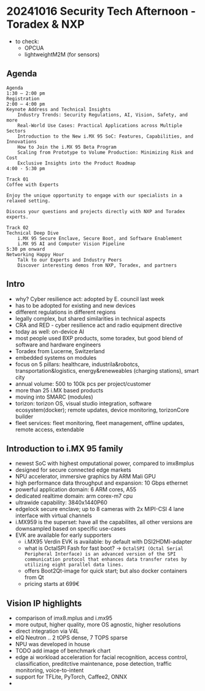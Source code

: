 # 20241016 Security Tech Afternoon - Toradex & NXP

* to check:
  * OPCUA
  * lightweightM2M (for sensors)


## Agenda
```
Agenda
1:30 – 2:00 pm
Registration
2:00 – 4:00 pm
Keynote Address and Technical Insights
	Industry Trends: Security Regulations, AI, Vision, Safety, and more
	Real-World Use Cases: Practical Applications across Multiple Sectors
	Introduction to the New i.MX 95 SoC: Features, Capabilities, and Innovations
	How to Join the i.MX 95 Beta Program
	Scaling from Prototype to Volume Production: Minimizing Risk and Cost
	Exclusive Insights into the Product Roadmap
4:00 - 5:30 pm

Track 01
Coffee with Experts

Enjoy the unique opportunity to engage with our specialists in a relaxed setting.

Discuss your questions and projects directly with NXP and Toradex experts.

Track 02
Technical Deep Dive
	i.MX 95 Secure Enclave, Secure Boot, and Software Enablement
	i.MX 95 AI and Computer Vision Pipeline
5:30 pm onward
Networking Happy Hour
	Talk to our Experts and Industry Peers
	Discover interesting demos from NXP, Toradex, and partners
```

## Intro
* why? Cyber resilience act: adopted by E. council last week
* has to be adopted for existing and new devices
* different regulations in different regions
* legally complex, but shared similarities in technical aspects
* CRA and RED - cyber resilience act and radio equipment directive
* today as well: on-device AI
* most people used BXP products, some toradex, but good blend of software and hardware engineers
* Toradex from Lucerne, Switzerland
* embedded systems on modules
* focus on 5 pillars: healthcare, industrila&robotcs, transportation&logistics, energy&reneweables (charging stations), smart city
* annual volume: 500 to 100k pcs per project/customer
* more than 25 i.MX based products
* moving into SMARC (modules)
* torizon: torizon OS, visual studio integration, software ecosystem(docker); remote updates, device monitoring, torizonCore builder
* fleet services: fleet monitoring, fleet management, offline updates, remote access, extendable

## Introduction to i.MX 95 family
* newest SoC with highest omputational power, compared to imx8mplus
* designed for secure connected edge markets
* NPU accelerator, immersive graphics by ARM Mali GPU
* high performance data throughput and expansion: 10 Gbps ethernet
* powerful application domain: 6 ARM cores, A55
* dedicated realtime domain: arm corex-m7 cpu
* ultrawide capability: 3840x1440P60
* edgelock secure enclave; up to 8 cameras with 2x MIPI-CSI 4 lane interface with virtual channels
* i.MX959 is the superset: have all the capabilites, all other versions are downsampled based on specific use-cases
* EVK are available for early supporters
  * i.MX95 Verdin EVK is available: by default with DSI2HDMI-adapter
  * what is OctalSPI Fash for fast boot? -> `OctalSPI (Octal Serial Peripheral Interface) is an advanced version of the SPI communication protocol that enhances data transfer rates by utilizing eight parallel data lines.`
  * offers Boot2Qt-image for quick start; but also docker containers from Qt
  * pricing starts at 699€

## Vision IP highlights
* comparison of imx8.mplus and i.mx95
* more output, higher quality, more OS agnostic, higher resolutions
* direct integration via V4L
* eIQ Neutron .. 2 tOPS dense, 7 TOPS sparse
* NPU was developed in house
* TODO add image of benchmark chart
* edge ai workload acceleration for facial recognition, access control, classification, preditctive maintenance, pose detection, traffic monitoring, voice-to-intent
* support for TFLite, PyTorch, Caffee2, ONNX
*
